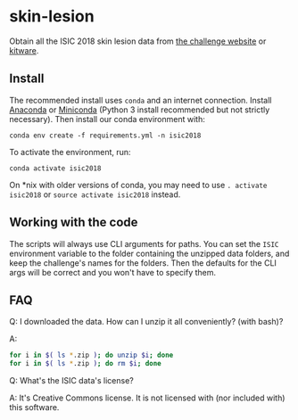 # skin-lesion

Obtain all the ISIC 2018 skin lesion data from [the challenge website](https://challenge2018.isic-archive.com/) or [kitware](https://challenge.kitware.com/#challenge/5aab46f156357d5e82b00fe5).

## Install

The recommended install uses ``conda`` and an internet connection. Install [Anaconda](https://www.anaconda.com/download/#linux) or [Miniconda](https://conda.io/miniconda.html) (Python 3 install recommended but not strictly necessary). Then install our conda environment with:
```
conda env create -f requirements.yml -n isic2018
```

To activate the environment, run:
```
conda activate isic2018
```
On \*nix with older versions of conda, you may need to use ``. activate isic2018`` or ``source activate isic2018`` instead.

## Working with the code

The scripts will always use CLI arguments for paths. You can set the ``ISIC`` environment variable to the folder containing the unzipped data folders, and keep the challenge's names for the folders. Then the defaults for the CLI args will be correct and you won't have to specify them.

## FAQ
Q: I downloaded the data. How can I unzip it all conveniently? (with bash)?

A: 
```bash
for i in $( ls *.zip ); do unzip $i; done
for i in $( ls *.zip ); do rm $i; done
```

Q: What's the ISIC data's license?

A: It's Creative Commons license. It is not licensed with (nor included with) this software.

